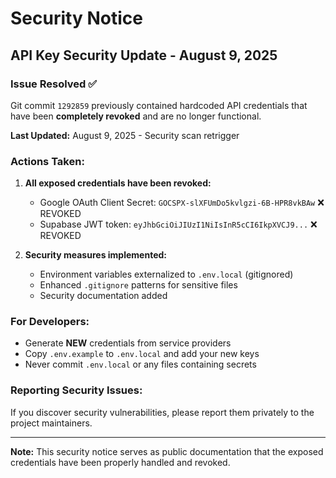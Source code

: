 # Security Notice

## API Key Security Update - August 9, 2025

### Issue Resolved ✅
Git commit `1292859` previously contained hardcoded API credentials that have been **completely revoked** and are no longer functional.

**Last Updated:** August 9, 2025 - Security scan retrigger

### Actions Taken:
1. **All exposed credentials have been revoked:**
   - Google OAuth Client Secret: `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` ❌ REVOKED
   - Supabase JWT token: `eyJhbGciOiJIUzI1NiIsInR5cCI6IkpXVCJ9...` ❌ REVOKED

2. **Security measures implemented:**
   - Environment variables externalized to `.env.local` (gitignored)
   - Enhanced `.gitignore` patterns for sensitive files
   - Security documentation added

### For Developers:
- Generate **NEW** credentials from service providers
- Copy `.env.example` to `.env.local` and add your new keys
- Never commit `.env.local` or any files containing secrets

### Reporting Security Issues:
If you discover security vulnerabilities, please report them privately to the project maintainers.

---
**Note:** This security notice serves as public documentation that the exposed credentials have been properly handled and revoked.
